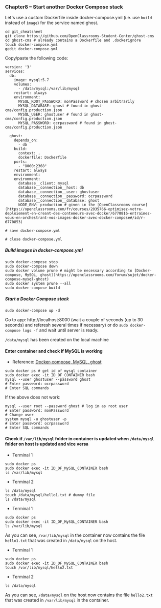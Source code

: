 ### Chapter8 – Start another Docker Compose stack

Let's use a custom Dockerfile inside docker-compose.yml (i.e. use `build` instead of `image`) for the service named ghost.

```
cd git_cheatsheet
git clone https://github.com/OpenClassrooms-Student-Center/ghost-cms
cd ghost-cms # already contains a Dockerfile and .dockerignore
touch docker-compose.yml
gedit docker-compose.yml
```

Copy/paste the following code:

```
version: '3'
services:
  db:
    image: mysql:5.7
    volumes:
      - /data/mysql:/var/lib/mysql
    restart: always
    environment:
      MYSQL_ROOT_PASSWORD: monPassword # chosen arbitrarily
      MYSQL_DATABASE: ghost # found in ghost-cms/config.production.json
      MYSQL_USER: ghostuser # found in ghost-cms/config.production.json
      MYSQL_PASSWORD: ocrpassword # found in ghost-cms/config.production.json

  ghost: 
    depends_on:
      - db
    build:
      context: .
      dockerfile: Dockerfile
    ports:
      - "8000:2368"
    restart: always
    environment:
    environment:
      database__client: mysql
      database__connection__host: db
      database__connection__user: ghostuser
      database__connection__password: ocrpassword
      database__connection__database: ghost
      NODE_ENV: production # given in the [OpenClassrooms course](https://openclassrooms.com/fr/courses/2035766-optimisez-votre-deploiement-en-creant-des-conteneurs-avec-docker/6770816-entrainez-vous-en-orchestrant-vos-images-docker-avec-docker-compose#/id/r-6770853)
```

```
# save docker-compose.yml
```

```
# close docker-compose.yml
```

##### Build images in docker-compose.yml

```
sudo docker-compose stop
sudo docker-compose down
sudo docker volume prune # might be necessary according to [Docker-compose, MySQL, ghost](https://openclassrooms.com/forum/sujet/docker-compose-mysql-ghost)
sudo docker system prune --all
sudo docker-compose build
```

##### Start a Docker Compose stack

```
sudo docker-compose up -d
```

Go to app: http://localhost:8000 (wait a couple of seconds (up to 30 seconds) and referesh several times if necessary) or do `sudo docker-compose logs -f` and wait until server is ready.

`/data/mysql` has been created on the local machine

#### Enter container and check if MySQL is working

- Reference: [Docker-compose, MySQL, ghost](https://openclassrooms.com/forum/sujet/docker-compose-mysql-ghost)

```
sudo docker ps # get id of mysql container
sudo docker exec -it ID_OF_CONTAINER bash
mysql --user ghostuser --password ghost
# Enter password: ocrpassword
# Enter SQL commands
```

If the above does not work:

```
mysql --user root --password ghost # log in as root user
# Enter password: monPassword
# Change user
system mysql -u ghostuser -p
# Enter password: ocrpassword
# Enter SQL commands
```

#### Check if `/var/lib/mysql` folder in container is updated when `/data/mysql` folder on host is updated and vice versa

- Terminal 1

```
sudo docker ps
sudo docker exec -it ID_OF_MySQL_CONTAINER bash
ls /var/lib/mysql
```

- Terminal 2

```
ls /data/mysql
touch /data/mysql/hello1.txt # dummy file
ls /data/mysql
```

- Terminal 1

```
sudo docker ps
sudo docker exec -it ID_OF_MySQL_CONTAINER bash
ls /var/lib/mysql
```

As you can see, `/var/lib/mysql` in the container now contains the file `hello1.txt` that was created in `/data/mysql` on the host.

- Terminal 1

```
sudo docker ps
sudo docker exec -it ID_OF_MySQL_CONTAINER bash
touch /var/lib/mysql/hello2.txt
```

- Terminal 2

```
ls /data/mysql
```

As you can see, `/data/mysql` on the host now contains the file `hello2.txt` that was created in `/var/lib/mysql` in the container.